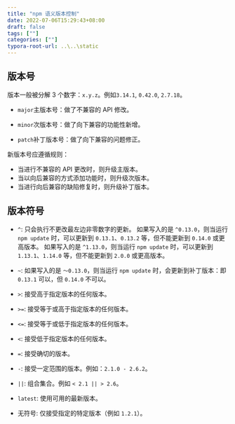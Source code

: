 ```yaml
---
title: "npm 语义版本控制"
date: 2022-07-06T15:29:43+08:00
draft: false
tags: [""]
categories: [""]
typora-root-url: ..\..\static
---
```


## 版本号

版本一般被分解 3 个数字：`x.y.z`。例如`3.14.1`, `0.42.0`, `2.7.18`。

- `major`主版本号：做了不兼容的 API 修改。

- `minor`次版本号：做了向下兼容的功能性新增。

- `patch`补丁版本号：做了向下兼容的问题修正。

新版本号应遵循规则：

- 当进行不兼容的 API 更改时，则升级主版本。
- 当以向后兼容的方式添加功能时，则升级次版本。
- 当进行向后兼容的缺陷修复时，则升级补丁版本。



## 版本符号

- `^`: 只会执行不更改最左边非零数字的更新。 如果写入的是 `^0.13.0`，则当运行 `npm update` 时，可以更新到 `0.13.1`、`0.13.2` 等，但不能更新到 `0.14.0` 或更高版本。 如果写入的是 `^1.13.0`，则当运行 `npm update` 时，可以更新到 `1.13.1`、`1.14.0` 等，但不能更新到 `2.0.0` 或更高版本。
- `~`: 如果写入的是 `〜0.13.0`，则当运行 `npm update` 时，会更新到补丁版本：即 `0.13.1` 可以，但 `0.14.0` 不可以。
- `>`: 接受高于指定版本的任何版本。
- `>=`: 接受等于或高于指定版本的任何版本。
- `<=`: 接受等于或低于指定版本的任何版本。
- `<`: 接受低于指定版本的任何版本。
- `=`: 接受确切的版本。
- `-`: 接受一定范围的版本。例如：`2.1.0 - 2.6.2`。
- `||`: 组合集合。例如 `< 2.1 || > 2.6`。
- `latest`: 使用可用的最新版本。

- 无符号: 仅接受指定的特定版本（例如 `1.2.1`）。

  